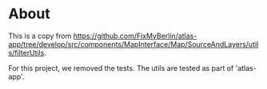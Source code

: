 # About

This is a copy from https://github.com/FixMyBerlin/atlas-app/tree/develop/src/components/MapInterface/Map/SourceAndLayers/utils/filterUtils.

For this project, we removed the tests. The utils are tested as part of 'atlas-app'.
